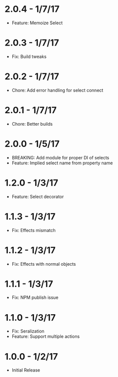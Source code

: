 # 2.0.4 - 1/7/17
- Feature: Memoize Select

# 2.0.3 - 1/7/17
- Fix: Build tweaks

# 2.0.2 - 1/7/17
- Chore: Add error handling for select connect

# 2.0.1 - 1/7/17
- Chore: Better builds

# 2.0.0 - 1/5/17
- BREAKING: Add module for proper DI of selects
- Feature: Implied select name from property name

# 1.2.0 - 1/3/17
- Feature: Select decorator

# 1.1.3 - 1/3/17
- Fix: Effects mismatch

# 1.1.2 - 1/3/17
- Fix: Effects with normal objects

# 1.1.1 - 1/3/17
- Fix: NPM publish issue

# 1.1.0 - 1/3/17
- Fix: Seralization
- Feature: Support multiple actions

# 1.0.0 - 1/2/17
- Initial Release